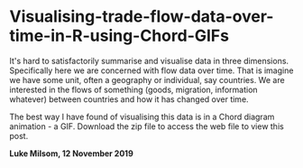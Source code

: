 # Visualising-trade-flow-data-over-time-in-R-using-Chord-GIFs

It's hard to satisfactorily summarise and visualise data in three dimensions. Specifically here we are concerned with flow data over time. That is imagine we have some unit, often a geography or individual, say countries. We are interested in the flows of something (goods, migration, information whatever) between countries and how it has changed over time.

The best way I have found of visualising this data is in a Chord diagram animation - a GIF. Download the zip file to access the web file to view this post.

**Luke Milsom, 12 November 2019**
